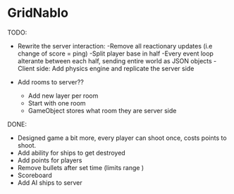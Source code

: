 # GridNabIo

TODO:
  - Rewrite the server interaction:
    -Remove all reactionary updates (i.e change of score = ping)
    -Split player base in half
    -Every event loop alterante between each half, sending entire world as JSON objects
    -Client side: Add physics engine and replicate the server side


  - Add rooms to server?? 
    - Add new layer per room
    - Start with one room
    - GameObject stores what room they are server side


DONE:
  - Designed game a bit more, every player can shoot once, costs points to shoot.
  - Add ability for ships to get destroyed  
  - Add points for players
  - Remove bullets after set time  (limits range )
  - Scoreboard
  - Add AI ships to server
